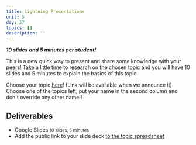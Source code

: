 ```yaml
---
title: Lightning Presentations
unit: 5
day: 37
topics: []
description: ''
---
```

***10 slides and 5 minutes per student!***

This is a new quick way to present and share some knowledge with your peers! Take a little time to research on the chosen topic and you will have 10 slides and 5 minutes to explain the basics of this topic.

Choose your topic [here](https://docs.google.com/spreadsheets/d/1P6GO8CzX0PIk9P4sN5UiP-D6hSESf9NVJby1hZP114k/edit#gid=0)! (Link will be available when we announce it) Choose one of the topics left, put your name in the second column and don't override any other name!!

## Deliverables

* Google Slides <small>10 slides, 5 minutes</small>
* Add the public link to your slide deck [to the topic spreadsheet](https://docs.google.com/spreadsheets/d/1P6GO8CzX0PIk9P4sN5UiP-D6hSESf9NVJby1hZP114k/edit#gid=0)
